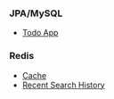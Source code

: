 ### JPA/MySQL
* [Todo App](https://github.com/Tetsuya3850/spring-jpa-todo/tree/master/src/main/java/com/example/todo)

### Redis
* [Cache](https://github.com/Tetsuya3850/Spring-Redis-Cache/tree/master/src/main/java/com/example/rediscache)
* [Recent Search History](https://github.com/Tetsuya3850/Recent-Search-History-Spring-Redis/tree/master/src/main/java/com/example/recentsearch)
